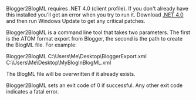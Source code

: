 Blogger2BlogML requires .NET 4.0 (client profile). If you don't already have this installed you'll get an error when you try to run it. Download [.NET 4.0](http://www.microsoft.com/downloads/details.aspx?familyid=5765D7A8-7722-4888-A970-AC39B33FD8AB&displaylang=en) and then run Windows Update to get any critical patches. 

Blogger2BlogML is a command line tool that takes two parameters. The first is the ATOM format export from Blogger, the second is the path to create the BlogML file. For example:

Blogger2BlogML C:\Users\Me\Desktop\BloggerExport.xml C:\Users\Me\Desktop\MyBlogInBlogML.xml

The BlogML file will be overwritten if it already exists.

Blogger2BlogML sets an exit code of 0 if successful. Any other exit code indicates a fatal error.